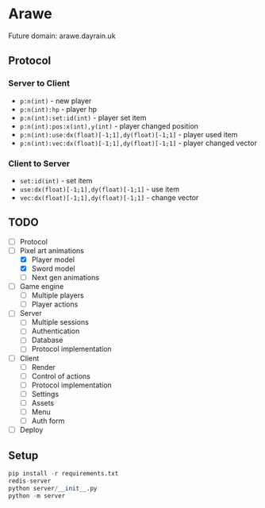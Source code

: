 # Arawe

Future domain: arawe.dayrain.uk

## Protocol 

### Server to Client

- `p:n(int)` - new player
- `p:n(int):hp` - player hp
- `p:n(int):set:id(int)` - player set item
- `p:n(int):pos:x(int),y(int)` - player changed position
- `p:n(int):use:dx(float)[-1;1],dy(float)[-1;1]` - player used item
- `p:n(int):vec:dx(float)[-1;1],dy(float)[-1;1]` - player changed vector

### Client to Server

- `set:id(int)` - set item
- `use:dx(float)[-1;1],dy(float)[-1;1]` - use item
- `vec:dx(float)[-1;1],dy(float)[-1;1]` - change vector

## TODO

- [ ] Protocol
- [ ] Pixel art animations
  - [x] Player model
  - [x] Sword model
  - [ ] Next gen animations
- [ ] Game engine
  - [ ] Multiple players
  - [ ] Player actions
- [ ] Server
  - [ ] Multiple sessions
  - [ ] Authentication
  - [ ] Database
  - [ ] Protocol implementation
- [ ] Client
  - [ ] Render
  - [ ] Control of actions
  - [ ] Protocol implementation
  - [ ] Settings
  - [ ] Assets
  - [ ] Menu
  - [ ] Auth form
- [ ] Deploy

## Setup

```python -m venv .venv
pip install -r requirements.txt
redis-server
python server/__init__.py
python -m server
```
